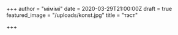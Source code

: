 +++
author = "мімімі"
date = 2020-03-29T21:00:00Z
draft = true
featured_image = "/uploads/konst.jpg"
title = "тэст"

+++
